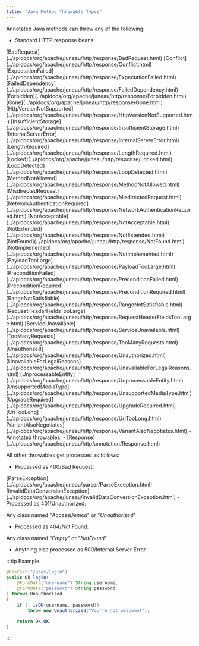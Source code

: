 ```yaml
---
title: "Java Method Throwable Types"
---
```


Annotated Java methods can throw any of the following:
- Standard HTTP response beans:
<tree>
<node-0><java-class>[BadRequest](../apidocs/org/apache/juneau/http/response/BadRequest.html)</java-class></node-0>
<node-0><java-class>[Conflict](../apidocs/org/apache/juneau/http/response/Conflict.html)</java-class></node-0>
<node-0><java-class>[ExpectationFailed](../apidocs/org/apache/juneau/http/response/ExpectationFailed.html)</java-class></node-0>
<node-0><java-class>[FailedDependency](../apidocs/org/apache/juneau/http/response/FailedDependency.html)</java-class></node-0>
<node-0><java-class>[Forbidden](../apidocs/org/apache/juneau/http/response/Forbidden.html)</java-class></node-0>
<node-0><java-class>[Gone](../apidocs/org/apache/juneau/http/response/Gone.html)</java-class></node-0>
<node-0><java-class>[HttpVersionNotSupported](../apidocs/org/apache/juneau/http/response/HttpVersionNotSupported.html)</java-class></node-0>
<node-0><java-class>[InsufficientStorage](../apidocs/org/apache/juneau/http/response/InsufficientStorage.html)</java-class></node-0>
<node-0><java-class>[InternalServerError](../apidocs/org/apache/juneau/http/response/InternalServerError.html)</java-class></node-0>
<node-0><java-class>[LengthRequired](../apidocs/org/apache/juneau/http/response/LengthRequired.html)</java-class></node-0>
<node-0><java-class>[Locked](../apidocs/org/apache/juneau/http/response/Locked.html)</java-class></node-0>
<node-0><java-class>[LoopDetected](../apidocs/org/apache/juneau/http/response/LoopDetected.html)</java-class></node-0>
<node-0><java-class>[MethodNotAllowed](../apidocs/org/apache/juneau/http/response/MethodNotAllowed.html)</java-class></node-0>
<node-0><java-class>[MisdirectedRequest](../apidocs/org/apache/juneau/http/response/MisdirectedRequest.html)</java-class></node-0>
<node-0><java-class>[NetworkAuthenticationRequired](../apidocs/org/apache/juneau/http/response/NetworkAuthenticationRequired.html)</java-class></node-0>
<node-0><java-class>[NotAcceptable](../apidocs/org/apache/juneau/http/response/NotAcceptable.html)</java-class></node-0>
<node-0><java-class>[NotExtended](../apidocs/org/apache/juneau/http/response/NotExtended.html)</java-class></node-0>
<node-0><java-class>[NotFound](../apidocs/org/apache/juneau/http/response/NotFound.html)</java-class></node-0>
<node-0><java-class>[NotImplemented](../apidocs/org/apache/juneau/http/response/NotImplemented.html)</java-class></node-0>
<node-0><java-class>[PayloadTooLarge](../apidocs/org/apache/juneau/http/response/PayloadTooLarge.html)</java-class></node-0>
<node-0><java-class>[PreconditionFailed](../apidocs/org/apache/juneau/http/response/PreconditionFailed.html)</java-class></node-0>
<node-0><java-class>[PreconditionRequired](../apidocs/org/apache/juneau/http/response/PreconditionRequired.html)</java-class></node-0>
<node-0><java-class>[RangeNotSatisfiable](../apidocs/org/apache/juneau/http/response/RangeNotSatisfiable.html)</java-class></node-0>
<node-0><java-class>[RequestHeaderFieldsTooLarge](../apidocs/org/apache/juneau/http/response/RequestHeaderFieldsTooLarge.html)</java-class></node-0>
<node-0><java-class>[ServiceUnavailable](../apidocs/org/apache/juneau/http/response/ServiceUnavailable.html)</java-class></node-0>
<node-0><java-class>[TooManyRequests](../apidocs/org/apache/juneau/http/response/TooManyRequests.html)</java-class></node-0>
<node-0><java-class>[Unauthorized](../apidocs/org/apache/juneau/http/response/Unauthorized.html)</java-class></node-0>
<node-0><java-class>[UnavailableForLegalReasons](../apidocs/org/apache/juneau/http/response/UnavailableForLegalReasons.html)</java-class></node-0>
<node-0><java-class>[UnprocessableEntity](../apidocs/org/apache/juneau/http/response/UnprocessableEntity.html)</java-class></node-0>
<node-0><java-class>[UnsupportedMediaType](../apidocs/org/apache/juneau/http/response/UnsupportedMediaType.html)</java-class></node-0>
<node-0><java-class>[UpgradeRequired](../apidocs/org/apache/juneau/http/response/UpgradeRequired.html)</java-class></node-0>
<node-0><java-class>[UriTooLong](../apidocs/org/apache/juneau/http/response/UriTooLong.html)</java-class></node-0>
<node-0><java-class>[VariantAlsoNegotiates](../apidocs/org/apache/juneau/http/response/VariantAlsoNegotiates.html)</java-class></node-0>
</tree>
- Annotated throwables:
- [Response](../apidocs/org/apache/juneau/http/annotation/Response.html)

All other throwables get processed as follows:
- Processed as 400/Bad Request:
<tree>
<node-0><java-class>[ParseException](../apidocs/org/apache/juneau/parser/ParseException.html)</java-class></node-0>
<node-0><java-class>[InvalidDataConversionException](../apidocs/org/apache/juneau/InvalidDataConversionException.html)</java-class></node-0>
</tree>
- Processed as 401/Unauthorized:

Any class named "*AccessDenied*" or  "*Unauthorized*"
- Processed as 404/Not Found:

Any class named "*Empty*" or  "*NotFound*"
- Anything else processed as 500/Internal Server Error.

:::tip Example


```java
@RestGet("/user/login")
public Ok login(
    @FormData("username") String username,
    @FormData("password") String password
) throws Unauthorized
{
    if (! isOK(username, password))
        throw new Unauthorized("You're not welcome!");

    return Ok.OK;
}

```

:::
